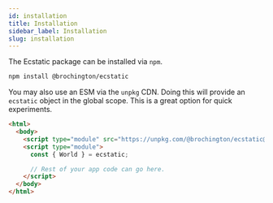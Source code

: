 ```yaml
---
id: installation
title: Installation
sidebar_label: Installation
slug: installation
---
```


The Ecstatic package can be installed via `npm`.

```bash
npm install @brochington/ecstatic
```

You may also use an ESM via the `unpkg` CDN. Doing this will provide an `ecstatic` object in the global scope. This is a great option for quick experiments.

```html
<html>
  <body>
    <script type="module" src="https://unpkg.com/@brochington/ecstatic@0.2"></script>
    <script type="module">
      const { World } = ecstatic;

      // Rest of your app code can go here.
    </script>
  </body>
</html>
```